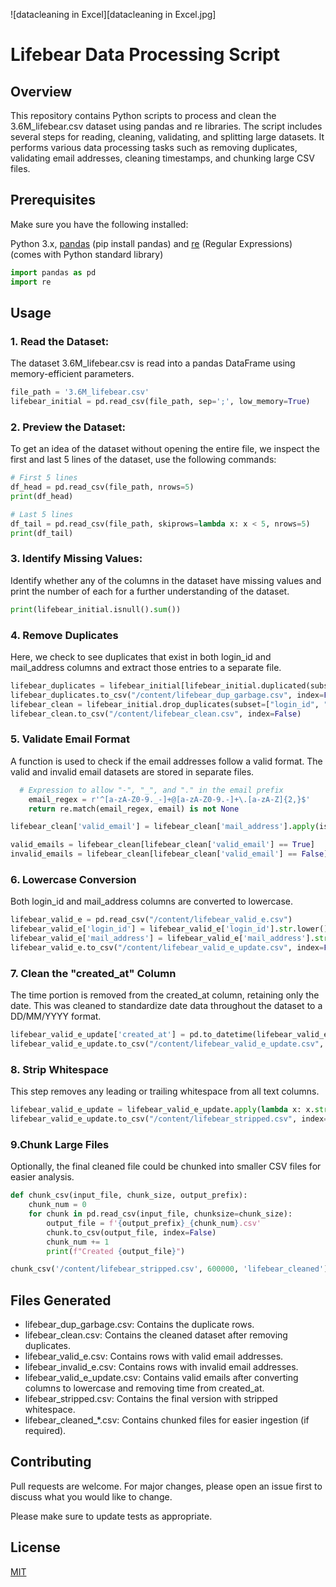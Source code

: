 ![datacleaning in Excel][datacleaning in Excel.jpg]
# Lifebear Data Processing Script

## Overview

This repository contains Python scripts to process and clean the 3.6M_lifebear.csv dataset using pandas and re libraries. The script includes several steps for reading, cleaning, validating, and splitting large datasets. It performs various data processing tasks such as removing duplicates, validating email addresses, cleaning timestamps, and chunking large CSV files.



## Prerequisites

Make sure you have the following installed:

Python 3.x,
[pandas](https://pypi.org/project/pandas/) (pip install pandas) and
[re](https://pypi.org/project/regex/) (Regular Expressions) (comes with Python standard library)

```python
import pandas as pd
import re
```

## Usage
### 1. Read the Dataset:
The dataset 3.6M_lifebear.csv is read into a pandas DataFrame using memory-efficient parameters.

```python
file_path = '3.6M_lifebear.csv'
lifebear_initial = pd.read_csv(file_path, sep=';', low_memory=True)
```
### 2. Preview the Dataset:
To get an idea of the dataset without opening the entire file, we inspect the first and last 5 lines of the dataset, use the following commands:

```python
# First 5 lines
df_head = pd.read_csv(file_path, nrows=5)
print(df_head)

# Last 5 lines
df_tail = pd.read_csv(file_path, skiprows=lambda x: x < 5, nrows=5)
print(df_tail)
```
### 3. Identify Missing Values:
Identify whether any of the columns in the dataset have missing values and print the number of each for a further understanding of the dataset.
```python
print(lifebear_initial.isnull().sum())
```
### 4. Remove Duplicates
Here, we check to see duplicates that exist in both login_id and mail_address columns and extract those entries to a separate file.
```python
lifebear_duplicates = lifebear_initial[lifebear_initial.duplicated(subset=["login_id", "mail_address"], keep=False)]
lifebear_duplicates.to_csv("/content/lifebear_dup_garbage.csv", index=False)
lifebear_clean = lifebear_initial.drop_duplicates(subset=["login_id", "mail_address"], keep='first')
lifebear_clean.to_csv("/content/lifebear_clean.csv", index=False)
```

### 5. Validate Email Format
A function is used to check if the email addresses follow a valid format. The valid and invalid email datasets are stored in separate files.
```python
  # Expression to allow "-", "_", and "." in the email prefix
    email_regex = r'^[a-zA-Z0-9._-]+@[a-zA-Z0-9.-]+\.[a-zA-Z]{2,}$'
    return re.match(email_regex, email) is not None

lifebear_clean['valid_email'] = lifebear_clean['mail_address'].apply(is_valid_email)

valid_emails = lifebear_clean[lifebear_clean['valid_email'] == True]
invalid_emails = lifebear_clean[lifebear_clean['valid_email'] == False]
```

### 6. Lowercase Conversion
Both login_id and mail_address columns are converted to lowercase.
```python
lifebear_valid_e = pd.read_csv("/content/lifebear_valid_e.csv")
lifebear_valid_e['login_id'] = lifebear_valid_e['login_id'].str.lower()
lifebear_valid_e['mail_address'] = lifebear_valid_e['mail_address'].str.lower()
lifebear_valid_e.to_csv("/content/lifebear_valid_e_update.csv", index=False)
```
### 7. Clean the "created_at" Column
The time portion is removed from the created_at column, retaining only the date. This was cleaned to standardize date data throughout the dataset to a DD/MM/YYYY format.
```python
lifebear_valid_e_update['created_at'] = pd.to_datetime(lifebear_valid_e_update['created_at']).dt.date
lifebear_valid_e_update.to_csv("/content/lifebear_valid_e_update.csv", index=False)
```
### 8. Strip Whitespace
This step removes any leading or trailing whitespace from all text columns.
```python
lifebear_valid_e_update = lifebear_valid_e_update.apply(lambda x: x.str.strip() if x.dtype == "object" else x)
lifebear_valid_e_update.to_csv("/content/lifebear_stripped.csv", index=False)
```

### 9.Chunk Large Files
Optionally, the final cleaned file could be chunked into smaller CSV files for easier analysis.
```python
def chunk_csv(input_file, chunk_size, output_prefix):
    chunk_num = 0
    for chunk in pd.read_csv(input_file, chunksize=chunk_size):
        output_file = f'{output_prefix}_{chunk_num}.csv'
        chunk.to_csv(output_file, index=False)
        chunk_num += 1
        print(f"Created {output_file}")

chunk_csv('/content/lifebear_stripped.csv', 600000, 'lifebear_cleaned')
```
## Files Generated
* lifebear_dup_garbage.csv: Contains the duplicate rows.
* lifebear_clean.csv: Contains the cleaned dataset after removing duplicates.
* lifebear_valid_e.csv: Contains rows with valid email addresses.
* lifebear_invalid_e.csv: Contains rows with invalid email addresses.
* lifebear_valid_e_update.csv: Contains valid emails after converting columns to lowercase and removing time from created_at.
* lifebear_stripped.csv: Contains the final version with stripped whitespace.
* lifebear_cleaned_*.csv: Contains chunked files for easier ingestion (if required).
## Contributing

Pull requests are welcome. For major changes, please open an issue first
to discuss what you would like to change.

Please make sure to update tests as appropriate.

## License

[MIT](https://choosealicense.com/licenses/mit/)
